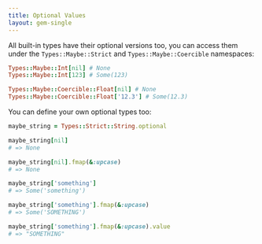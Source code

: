 ```yaml
---
title: Optional Values
layout: gem-single
---
```


All built-in types have their optional versions too, you can access them under the `Types::Maybe::Strict` and `Types::Maybe::Coercible` namespaces:

``` ruby
Types::Maybe::Int[nil] # None
Types::Maybe::Int[123] # Some(123)

Types::Maybe::Coercible::Float[nil] # None
Types::Maybe::Coercible::Float['12.3'] # Some(12.3)
```

You can define your own optional types too:

``` ruby
maybe_string = Types::Strict::String.optional

maybe_string[nil]
# => None

maybe_string[nil].fmap(&:upcase)
# => None

maybe_string['something']
# => Some('something')

maybe_string['something'].fmap(&:upcase)
# => Some('SOMETHING')

maybe_string['something'].fmap(&:upcase).value
# => "SOMETHING"
```

